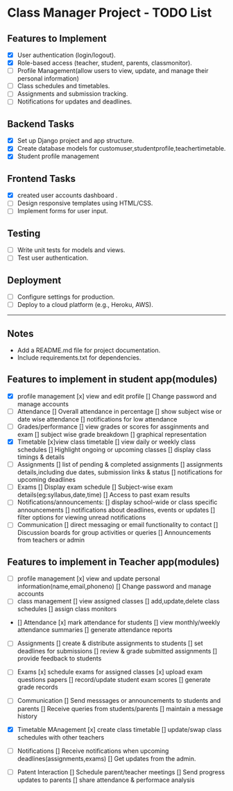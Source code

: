 # Class Manager Project - TODO List

## Features to Implement
- [x] User authentication (login/logout).
- [x] Role-based access (teacher, student, parents, classmonitor).
- [ ] Profile Management(allow users to view, update, and manage their personal information)
- [ ] Class schedules and timetables.
- [ ] Assignments and submission tracking.
- [ ] Notifications for updates and deadlines.

## Backend Tasks
- [x] Set up Django project and app structure.
- [x] Create database models for customuser,studentprofile,teachertimetable.
- [x] Student profile management

## Frontend Tasks
- [x] created user accounts dashboard .
- [ ] Design responsive templates using HTML/CSS.
- [ ] Implement forms for user input.

## Testing
- [ ] Write unit tests for models and views.
- [ ] Test user authentication.

## Deployment
- [ ] Configure settings for production.
- [ ] Deploy to a cloud platform (e.g., Heroku, AWS).

---

## Notes
- Add a README.md file for project documentation.
- Include requirements.txt for dependencies.

## Features to implement in student app(modules)
- [x] profile management
      [x] view and edit profile
      [] Change password and manage accounts
- [ ] Attendance
      [] Overall attendance in percentage
      [] show subject wise or date wise attendance
      [] notifications for low attendance
- [ ] Grades/performance
      [] view grades or scores for assginments and exam
      [] subject wise grade breakdown
      [] graphical representation
- [x] Timetable
      [x]view class timetable
      [] view daily or weekly class schedules
      [] Highlight ongoing or upcoming classes
      [] display class timings & details     
- [ ] Assignments
      [] list of pending & completed assignments
      [] assignments details,including due dates, submission links & status
      [] notifications for upcoming deadlines
- [ ] Exams
      [] Display exam schedule
      [] Subject-wise exam details(eg:syllabus,date,time)
      [] Access to past exam results
- [ ] Notifications/announcements:
      [] display school-wide or class specific announcements
      [] notifications about deadlines, events or updates
      [] filter options for viewing unread notifications
- [ ] Communication
      [] direct messaging or email functionality to contact
      [] Discussion boards for group activities or queries
      [] Announcements from teachers or admin     
## Features to implement in Teacher app(modules)
- [ ] profile management
      [x] view and update personal information(name,email,phoneno)
      [] Change password and manage accounts
- [ ] class management
      [] view assigned classes
      [] add,update,delete class schedules
      [] assign class monitors
- [] Attendance
      [x] mark attendance for students
      [] view monthly/weekly attendance summaries
      [] generate attendance reports
- [ ] Assignments
      [] create & distribute assignments to students
      [] set deadlines for submissions
      [] review & grade submitted assignments
      [] provide feedback to students
- [ ] Exams
      [x] schedule exams for assigned classes
      [x] upload exam questions papers
      [] record/update student exam scores
      [] generate grade records
- [ ] Communication
      [] Send messsages or announcements to students and parents
      [] Receive queries from students/parents
      [] maintain a message history
- [x] Timetable MAnagement
      [x] create class timetable
      [] update/swap class schedules with other teachers
- [ ] Notifications
      [] Receive notifications when upcoming deadlines(assignments,exams)
      [] Get updates from the admin.
- [ ] Patent Interaction
      [] Schedule parent/teacher meetings 
      [] Send progress updates to parents
      [] share attendance & performace analysis         


